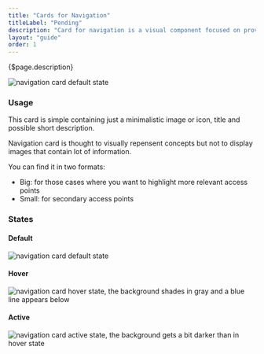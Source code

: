 ```yaml
---
title: "Cards for Navigation"
titleLabel: "Pending"
description: "Card for navigation is a visual component focused on providing navigation in distributive pages or discributive page sections."
layout: "guide"
order: 1
---
```


<div class="page-description">{$page.description}</div>

![navigation card default state](../../../images/CardNavDefault.jpg)

### Usage
This card is simple containing just a minimalistic image or icon, title and possible short description.

Navigation card is thought to visually repensent concepts but not to display images that contain lot of information.

You can find it in two formats:

- Big: for those cases where you want to highlight more relevant access points
- Small: for secondary access points

### States

#### Default 
![navigation card default state](../../../images/CardNavDefault.jpg)

#### Hover
![navigation card hover state, the background shades in gray and a blue line appears below](../../../images/CardNavHover.jpg)

#### Active 
![navigation card active state, the background gets a bit darker than in hover state](../../../images/CardNavActive.jpg)


